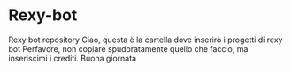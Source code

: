 # Rexy-bot
Rexy bot repository 
Ciao, questa è la cartella dove inserirò i progetti di rexy bot 
Perfavore, non copiare spudoratamente quello che faccio, ma inseriscimi i crediti. 
Buona giornata
